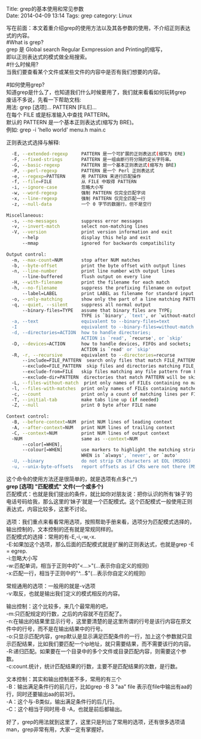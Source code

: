 Title: grep的基本使用和常见参数    
Date: 2014-04-09 13:14
Tags: grep
category: Linux  
  
写在前面：本文着重介绍grep的使用方法以及其各参数的使用，不介绍正则表达式的内容。  
#What is grep?  
grep 是 Global search Regular Exmpression and Printing的缩写，  
即以正则表达式的模式做全局搜索。  
#什么时候用?  
当我们要查看某个文件或某些文件的内容中是否有我们想要的内容。  
<!--more-->
#如何使用grep?  
知道grep是什么了，也知道我们什么时候要用了，我们就来看看如何玩转grep  
废话不多说，先看一下帮助文档:  
用法: grep [选项]... PATTERN [FILE]...  
在每个 FILE 或是标准输入中查找 PATTERN。  
默认的 PATTERN 是一个基本正则表达式(缩写为 BRE)。  
例如: grep -i 'hello world' menu.h main.c  
  
正则表达式选择与解释:  
```bash  
  -E, --extended-regexp     PATTERN 是一个可扩展的正则表达式(缩写为 ERE)  
  -F, --fixed-strings       PATTERN 是一组由断行符分隔的定长字符串。  
  -G, --basic-regexp        PATTERN 是一个基本正则表达式(缩写为 BRE)  
  -P, --perl-regexp         PATTERN 是一个 Perl 正则表达式  
  -e, --regexp=PATTERN      用 PATTERN 来进行匹配操作  
  -f, --file=FILE           从 FILE 中取得 PATTERN  
  -i, --ignore-case         忽略大小写  
  -w, --word-regexp         强制 PATTERN 仅完全匹配字词  
  -x, --line-regexp         强制 PATTERN 仅完全匹配一行  
  -z, --null-data           一个 0 字节的数据行，但不是空行  
  
Miscellaneous:  
  -s, --no-messages         suppress error messages  
  -v, --invert-match        select non-matching lines  
  -V, --version             print version information and exit  
      --help                display this help and exit  
      --mmap                ignored for backwards compatibility  
  
Output control:  
  -m, --max-count=NUM       stop after NUM matches  
  -b, --byte-offset         print the byte offset with output lines  
  -n, --line-number         print line number with output lines  
      --line-buffered       flush output on every line  
  -H, --with-filename       print the filename for each match  
  -h, --no-filename         suppress the prefixing filename on output  
      --label=LABEL         print LABEL as filename for standard input  
  -o, --only-matching       show only the part of a line matching PATTERN  
  -q, --quiet, --silent     suppress all normal output  
      --binary-files=TYPE   assume that binary files are TYPE;  
                            TYPE is `binary', `text', or `without-match'  
  -a, --text                equivalent to --binary-files=text  
  -I                        equivalent to --binary-files=without-match  
  -d, --directories=ACTION  how to handle directories;  
                            ACTION is `read', `recurse', or `skip'  
  -D, --devices=ACTION      how to handle devices, FIFOs and sockets;  
                            ACTION is `read' or `skip'  
  -R, -r, --recursive       equivalent to --directories=recurse  
      --include=FILE_PATTERN  search only files that match FILE_PATTERN  
      --exclude=FILE_PATTERN  skip files and directories matching FILE_PATTERN  
      --exclude-from=FILE   skip files matching any file pattern from FILE  
      --exclude-dir=PATTERN  directories that match PATTERN will be skipped.  
  -L, --files-without-match  print only names of FILEs containing no match  
  -l, --files-with-matches  print only names of FILEs containing matches  
  -c, --count               print only a count of matching lines per FILE  
  -T, --initial-tab         make tabs line up (if needed)  
  -Z, --null                print 0 byte after FILE name  
  
Context control:  
  -B, --before-context=NUM  print NUM lines of leading context  
  -A, --after-context=NUM   print NUM lines of trailing context  
  -C, --context=NUM         print NUM lines of output context  
  -NUM                      same as --context=NUM  
      --color[=WHEN],  
      --colour[=WHEN]       use markers to highlight the matching strings;  
                            WHEN is `always', `never', or `auto'  
  -U, --binary              do not strip CR characters at EOL (MSDOS)  
  -u, --unix-byte-offsets   report offsets as if CRs were not there (MSDOS)  
``` 
这个命令的使用方法还是很简单的，就是选项有点多(^_^)  
**grep [选项] "匹配模式" 文件(一个或多个)**  
匹配模式：也就是我们提出的条件，就比如你对朋友说：把你认识的所有‘妹子’的电话号码给我，那么这里的‘妹子’就是一个匹配模式。这个匹配模式一般使用正则表达式，内容比较多，这里不讨论。  
  
选项：我们重点来看看常用选项，按照帮助手册来看，选项分为匹配模式选择的，输出控制的，文本控制的还有就是常规同样的。  
匹配模式的选择：常用的有-E,-i,-w,-x.  
	-E:如果加这个选项，那么后面的匹配模式就是扩展的正则表达式，也就是grep -E = egrep.  
	-i:忽略大小写  
	-w:匹配单词，相当于正则中的"\<...\>"(...表示你自定义的规则)  
	-x:匹配一行，相当于正则中的"^...$"(...表示你自定义的规则)  
  
常规通用的选项：一般用的就是-v选项  
	-v:取反，也就是输出我们定义的模式相反的内容。  
  
输出控制：这个比较多，来几个最常用的吧，  
	-m:只匹配规定的行数，之后的内容就不在匹配了。  
	-n:在输出的结果里显示行号，这里要清楚的是这里所谓的行号是该行内容在原文件中的行号，而不是在输出结果中的行号。  
	-o:只显示匹配内容，grep默认是显示满足匹配条件的一行，加上这个参数就只显示匹配结果，比如我们要匹配一个ip地址，就只需要结果，而不需要该行的内容。  
	-R:递归匹配。如果要在一个目录中的多个文件或目录匹配内容，则需要这个参数。  
	-c:count.统计，统计匹配结果的行数，主要不是匹配结果的次数，是行数。  
  
文本控制：其实和输出控制差不多，常用的有三个  
	-B：输出满足条件行的前几行，比如grep -B 3 "aa" file 表示在file中输出有aa的行，同时还要输出aa的前3行。  
	-A：这个与-B类似，输出满足条件行的后几行。  
	-C：这个相当于同时用-B -A，也就是前后都输出。  
  
  
好了，grep的用法就到这里了，这里只是列出了常用的选项，还有很多选项请man，grep非常有用，大家一定有掌握好。  
